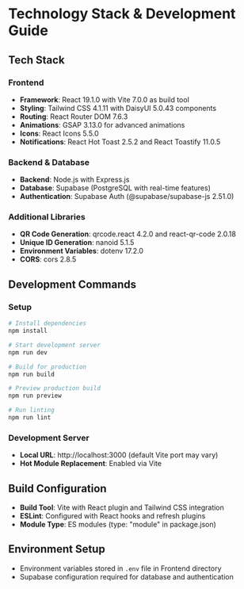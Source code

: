 # Technology Stack & Development Guide

## Tech Stack

### Frontend

- **Framework**: React 19.1.0 with Vite 7.0.0 as build tool
- **Styling**: Tailwind CSS 4.1.11 with DaisyUI 5.0.43 components
- **Routing**: React Router DOM 7.6.3
- **Animations**: GSAP 3.13.0 for advanced animations
- **Icons**: React Icons 5.5.0
- **Notifications**: React Hot Toast 2.5.2 and React Toastify 11.0.5

### Backend & Database

- **Backend**: Node.js with Express.js
- **Database**: Supabase (PostgreSQL with real-time features)
- **Authentication**: Supabase Auth (@supabase/supabase-js 2.51.0)

### Additional Libraries

- **QR Code Generation**: qrcode.react 4.2.0 and react-qr-code 2.0.18
- **Unique ID Generation**: nanoid 5.1.5
- **Environment Variables**: dotenv 17.2.0
- **CORS**: cors 2.8.5

## Development Commands

### Setup

```bash
# Install dependencies
npm install

# Start development server
npm run dev

# Build for production
npm run build

# Preview production build
npm run preview

# Run linting
npm run lint
```

### Development Server

- **Local URL**: http://localhost:3000 (default Vite port may vary)
- **Hot Module Replacement**: Enabled via Vite

## Build Configuration

- **Build Tool**: Vite with React plugin and Tailwind CSS integration
- **ESLint**: Configured with React hooks and refresh plugins
- **Module Type**: ES modules (type: "module" in package.json)

## Environment Setup

- Environment variables stored in `.env` file in Frontend directory
- Supabase configuration required for database and authentication
